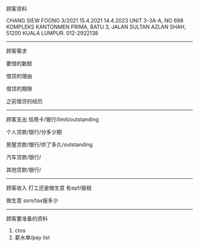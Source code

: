 顾客资料

CHANG SIEW FOONG 3/2021 15.4.2021 14.4.2023 UNIT 3-3A-A, NO 698 KOMPLEKS KANTONMEN PRIMA, BATU 3, JALAN SULTAN AZLAN SHAH, 51200 KUALA LUMPUR. 012-2922138

-----------------
顾客需求


要借的数额

借贷的理由

借贷的期限

之前借贷的经历


--------------
顾客支出
信用卡/银行/limit/outstanding


个人贷款/银行/分多少期

房屋贷款/银行/供了多久/outstanding

汽车贷款/银行/


其他贷款/银行/

-----------
顾客收入
打工还是做生意
有epf/报税

做生意 ssm/tax报多少

-------
顾客要准备的资料
1. ctos
2. 薪水单/pay list




